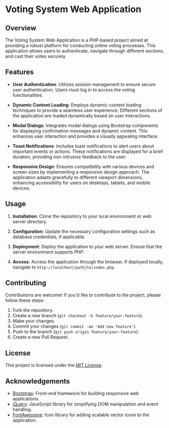 # Voting System Web Application

## Overview

The Voting System Web Application is a PHP-based project aimed at providing a robust platform for conducting online voting processes. This application allows users to authenticate, navigate through different sections, and cast their votes securely.

## Features

- **User Authentication**: Utilizes session management to ensure secure user authentication. Users must log in to access the voting functionalities.
  
- **Dynamic Content Loading**: Employs dynamic content loading techniques to provide a seamless user experience. Different sections of the application are loaded dynamically based on user interactions.

- **Modal Dialogs**: Integrates modal dialogs using Bootstrap components for displaying confirmation messages and dynamic content. This enhances user interaction and provides a visually appealing interface.

- **Toast Notifications**: Includes toast notifications to alert users about important events or actions. These notifications are displayed for a brief duration, providing non-intrusive feedback to the user.

- **Responsive Design**: Ensures compatibility with various devices and screen sizes by implementing a responsive design approach. The application adapts gracefully to different viewport dimensions, enhancing accessibility for users on desktops, tablets, and mobile devices.

## Usage

1. **Installation**: Clone the repository to your local environment or web server directory.
   
2. **Configuration**: Update the necessary configuration settings such as database credentials, if applicable.

3. **Deployment**: Deploy the application to your web server. Ensure that the server environment supports PHP.

4. **Access**: Access the application through the browser. If deployed locally, navigate to `http://localhost/path/to/index.php`.

## Contributing

Contributions are welcome! If you'd like to contribute to the project, please follow these steps:

1. Fork the repository.
2. Create a new branch (`git checkout -b feature/your-feature`).
3. Make your changes.
4. Commit your changes (`git commit -am 'Add new feature'`).
5. Push to the branch (`git push origin feature/your-feature`).
6. Create a new Pull Request.

## License

This project is licensed under the [MIT License](LICENSE).

## Acknowledgements

- [Bootstrap](https://getbootstrap.com/): Front-end framework for building responsive web applications.
- [jQuery](https://jquery.com/): JavaScript library for simplifying DOM manipulation and event handling.
- [FontAwesome](https://fontawesome.com/): Icon library for adding scalable vector icons to the application.
